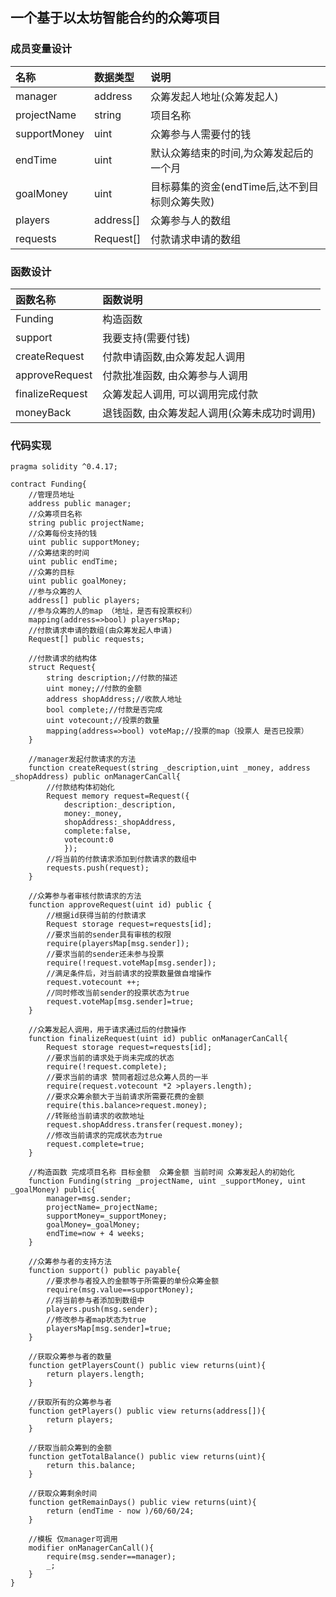 ## 一个基于以太坊智能合约的众筹项目



### 成员变量设计

| 名称         | 数据类型  | 说明                                           |
| :----------- | :-------- | :--------------------------------------------- |
| manager      | address   | 众筹发起人地址(众筹发起人)                     |
| projectName  | string    | 项目名称                                       |
| supportMoney | uint      | 众筹参与人需要付的钱                           |
| endTime      | uint      | 默认众筹结束的时间,为众筹发起后的一个月        |
| goalMoney    | uint      | 目标募集的资金(endTime后,达不到目标则众筹失败) |
| players      | address[] | 众筹参与人的数组                               |
| requests     | Request[] | 付款请求申请的数组                             |

### 函数设计

| 函数名称        | 函数说明                                     |
| :-------------- | :------------------------------------------- |
| Funding         | 构造函数                                     |
| support         | 我要支持(需要付钱)                           |
| createRequest   | 付款申请函数,由众筹发起人调用                |
| approveRequest  | 付款批准函数, 由众筹参与人调用               |
| finalizeRequest | 众筹发起人调用, 可以调用完成付款             |
| moneyBack       | 退钱函数, 由众筹发起人调用(众筹未成功时调用) |



### 代码实现

```solidity
pragma solidity ^0.4.17;

contract Funding{
    //管理员地址
    address public manager;
    //众筹项目名称
    string public projectName;
    //众筹每份支持的钱
    uint public supportMoney;
    //众筹结束的时间
    uint public endTime;
    //众筹的目标
    uint public goalMoney;
    //参与众筹的人
    address[] public players;
    //参与众筹的人的map （地址，是否有投票权利）
    mapping(address=>bool) playersMap;
    //付款请求申请的数组(由众筹发起人申请)
    Request[] public requests;

    //付款请求的结构体
    struct Request{
        string description;//付款的描述
        uint money;//付款的金额
        address shopAddress;//收款人地址
        bool complete;//付款是否完成
        uint votecount;//投票的数量
        mapping(address=>bool) voteMap;//投票的map（投票人 是否已投票）
    }

    //manager发起付款请求的方法
    function createRequest(string _description,uint _money, address _shopAddress) public onManagerCanCall{
        //付款结构体初始化
        Request memory request=Request({
            description:_description,
            money:_money,
            shopAddress:_shopAddress,
            complete:false,
            votecount:0
            });
        //将当前的付款请求添加到付款请求的数组中
        requests.push(request);
    }

    //众筹参与者审核付款请求的方法
    function approveRequest(uint id) public {
        //根据id获得当前的付款请求
        Request storage request=requests[id];
        //要求当前的sender具有审核的权限
        require(playersMap[msg.sender]);
        //要求当前的sender还未参与投票
        require(!request.voteMap[msg.sender]);
        //满足条件后，对当前请求的投票数量做自增操作
        request.votecount ++;
        //同时修改当前sender的投票状态为true
        request.voteMap[msg.sender]=true;
    }

    //众筹发起人调用，用于请求通过后的付款操作
    function finalizeRequest(uint id) public onManagerCanCall{
        Request storage request=requests[id];
        //要求当前的请求处于尚未完成的状态
        require(!request.complete);
        //要求当前的请求 赞同者超过总众筹人员的一半
        require(request.votecount *2 >players.length);
        //要求众筹余额大于当前请求所需要花费的金额
        require(this.balance>request.money);
        //转账给当前请求的收款地址
        request.shopAddress.transfer(request.money);
        //修改当前请求的完成状态为true
        request.complete=true;
    }

    //构造函数 完成项目名称 目标金额  众筹金额 当前时间 众筹发起人的初始化
    function Funding(string _projectName, uint _supportMoney, uint _goalMoney) public{
        manager=msg.sender;
        projectName=_projectName;
        supportMoney=_supportMoney;
        goalMoney=_goalMoney;
        endTime=now + 4 weeks;
    }

    //众筹参与者的支持方法
    function support() public payable{
        //要求参与者投入的金额等于所需要的单份众筹金额
        require(msg.value==supportMoney);
        //将当前参与者添加到数组中
        players.push(msg.sender);
        //修改参与者map状态为true
        playersMap[msg.sender]=true;
    }

    //获取众筹参与者的数量
    function getPlayersCount() public view returns(uint){
        return players.length;
    }

    //获取所有的众筹参与者
    function getPlayers() public view returns(address[]){
        return players;
    }

    //获取当前众筹到的金额
    function getTotalBalance() public view returns(uint){
        return this.balance;
    }

    //获取众筹剩余时间
    function getRemainDays() public view returns(uint){
        return (endTime - now )/60/60/24;
    }

    //模板 仅manager可调用
    modifier onManagerCanCall(){
        require(msg.sender==manager);
        _;
    }
}

```


